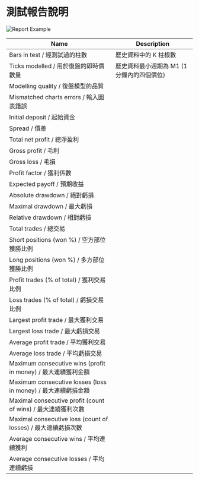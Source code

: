 # 測試報告說明
![Report Example](https://farm2.staticflickr.com/1667/25903065503_5aa068ec67_c.jpg)



| Name | Description |
| -- | -- |
| Bars in test / 經測試過的柱數 | 歷史資料中的 K 柱根數 |
| Ticks modelled / 用於復盤的即時價數量 | 歷史資料最小週期為 M1 (1 分鐘內的四個價位) |
| Modelling quality / 復盤模型的品質 |  |
| Mismatched charts errors / 輸入圖表錯誤 |
| Initial deposit / 起始資金 |  |
| Spread / 價差 |  |
| Total net profit / 總淨盈利 |  |
| Gross profit / 毛利 |  |
| Gross loss / 毛損 |  |
| Profit factor / 獲利係數 |  |
| Expected payoff / 預期收益 |  |
| Absolute drawdown / 絕對虧損 |  |
| Maximal drawdown / 最大虧損 |  |
| Relative drawdown / 相對虧損 |  |
| Total trades / 總交易 |  |
| Short positions (won %) / 空方部位獲勝比例 |  |
| Long positions (won %) / 多方部位獲勝比例 |  |
| Profit trades (% of total) / 獲利交易比例 |  |
| Loss trades (% of total) / 虧損交易比例 |  |
| Largest profit trade / 最大獲利交易 |  |
| Largest loss trade / 最大虧損交易 |  |
| Average profit trade / 平均獲利交易 |  |
| Average loss trade / 平均虧損交易 |  |
| Maximum consecutive wins (profit in money) / 最大連續獲利金額 |  |
| Maximum consecutive losses (loss in money) / 最大連續虧損金額 |  |
| Maximal consecutive profit (count of wins) / 最大連續獲利次數 |  |
| Maximal consecutive loss (count of losses) / 最大連續虧損次數 |  |
| Average consecutive wins / 平均連續獲利 |  |
| Average consecutive losses / 平均連續虧損 |   |
